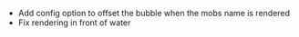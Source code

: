 * Add config option to offset the bubble when the mobs name is rendered
* Fix rendering in front of water